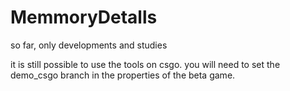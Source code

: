 # MemmoryDetalls

so far, only developments and studies

it is still possible to use the tools on csgo. you will need to set the demo_csgo branch in the properties of the beta game.
